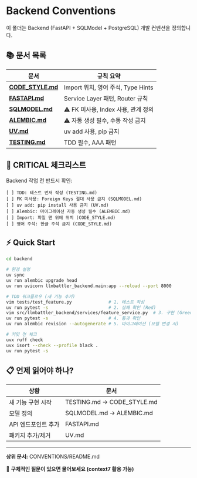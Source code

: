 # Backend Conventions

이 폴더는 Backend (FastAPI + SQLModel + PostgreSQL) 개발 컨벤션을 정의합니다.

## 📚 문서 목록

| 문서 | 규칙 요약 |
|------|---------|
| **[CODE_STYLE.md](./CODE_STYLE.md)** | Import 위치, 영어 주석, Type Hints |
| **[FASTAPI.md](./FASTAPI.md)** | Service Layer 패턴, Router 규칙 |
| **[SQLMODEL.md](./SQLMODEL.md)** | ⚠️ FK 미사용, Index 사용, 관계 정의 |
| **[ALEMBIC.md](./ALEMBIC.md)** | ⚠️ 자동 생성 필수, 수동 작성 금지 |
| **[UV.md](./UV.md)** | uv add 사용, pip 금지 |
| **[TESTING.md](./TESTING.md)** | TDD 필수, AAA 패턴 |

## 🔴 CRITICAL 체크리스트

Backend 작업 전 반드시 확인:

```
[ ] TDD: 테스트 먼저 작성 (TESTING.md)
[ ] FK 미사용: Foreign Keys 절대 사용 금지 (SQLMODEL.md)
[ ] uv add: pip install 사용 금지 (UV.md)
[ ] Alembic: 마이그레이션 자동 생성 필수 (ALEMBIC.md)
[ ] Import: 파일 맨 위에 위치 (CODE_STYLE.md)
[ ] 영어 주석: 한글 주석 금지 (CODE_STYLE.md)
```

## ⚡ Quick Start

```bash
cd backend

# 환경 설정
uv sync
uv run alembic upgrade head
uv run uvicorn llmbattler_backend.main:app --reload --port 8000

# TDD 워크플로우 (새 기능 추가)
vim tests/test_feature.py              # 1. 테스트 작성
uv run pytest -s                       # 2. 실패 확인 (Red)
vim src/llmbattler_backend/services/feature_service.py  # 3. 구현 (Green)
uv run pytest -s                       # 4. 통과 확인
uv run alembic revision --autogenerate # 5. 마이그레이션 (모델 변경 시)

# 커밋 전 체크
uvx ruff check
uvx isort --check --profile black .
uv run pytest -s
```

## 📋 언제 읽어야 하나?

| 상황 | 문서 |
|------|------|
| 새 기능 구현 시작 | TESTING.md → CODE_STYLE.md |
| 모델 정의 | SQLMODEL.md → ALEMBIC.md |
| API 엔드포인트 추가 | FASTAPI.md |
| 패키지 추가/제거 | UV.md |

---

**상위 문서:** CONVENTIONS/README.md

💬 **구체적인 질문이 있으면 물어보세요 (context7 활용 가능)**
